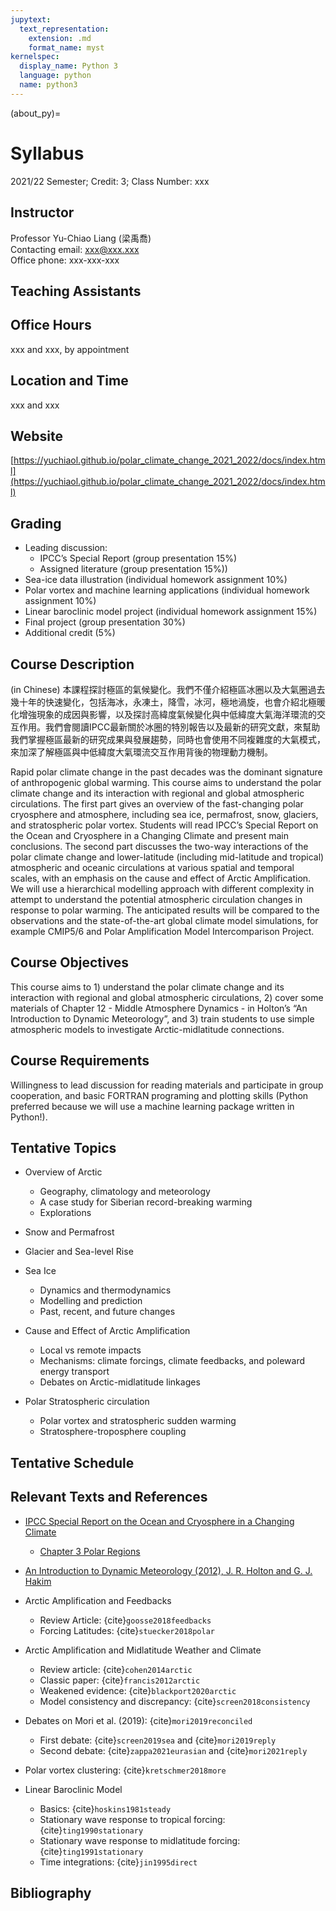 ```yaml
---
jupytext:
  text_representation:
    extension: .md
    format_name: myst
kernelspec:
  display_name: Python 3
  language: python
  name: python3
---
```


(about_py)=

# Syllabus

2021/22 Semester; Credit: 3; Class Number: xxx

## Instructor
Professor Yu-Chiao Liang (梁禹喬)<br>
Contacting email: xxx@xxx.xxx<br>
Office phone: xxx-xxx-xxx<br>

## Teaching Assistants

## Office Hours
xxx and xxx, by appointment 

## Location and Time
xxx and xxx

## Website
[https://yuchiaol.github.io/polar_climate_change_2021_2022/docs/index.html](https://yuchiaol.github.io/polar_climate_change_2021_2022/docs/index.html)

## Grading
- Leading discussion: 
  - IPCC’s Special Report (group presentation 15%)
  - Assigned literature (group presentation 15%))
- Sea-ice data illustration (individual homework assignment 10%)
- Polar vortex and machine learning applications (individual homework assignment 10%)
- Linear baroclinic model project (individual homework assignment 15%)
- Final project (group presentation 30%)
- Additional credit (5%)

## Course Description

(in Chinese) 本課程探討極區的氣候變化。我們不僅介紹極區冰圈以及大氣圈過去幾十年的快速變化，包括海冰，永凍土，降雪，冰河，極地渦旋，也會介紹北極暖化增強現象的成因與影響，以及探討高緯度氣候變化與中低緯度大氣海洋環流的交互作用。我們會閱讀IPCC最新關於冰圈的特別報告以及最新的研究文獻，來幫助我們掌握極區最新的研究成果與發展趨勢，同時也會使用不同複雜度的大氣模式，來加深了解極區與中低緯度大氣環流交互作用背後的物理動力機制。

Rapid polar climate change in the past decades was the dominant signature of anthropogenic global warming. This course aims to understand the polar climate change and its interaction with regional and global atmospheric circulations. The first part gives an overview of the fast-changing polar cryosphere and atmosphere, including sea ice, permafrost, snow, glaciers, and stratospheric polar vortex. Students will read IPCC’s Special Report on the Ocean and Cryosphere in a Changing Climate and present main conclusions. The second part discusses the two-way interactions of the polar climate change and lower-latitude (including mid-latitude and tropical) atmospheric and oceanic circulations at various spatial and temporal scales, with an emphasis on the cause and effect of Arctic Amplification. We will use a hierarchical modelling approach with different complexity in attempt to understand the potential atmospheric circulation changes in response to polar warming. The anticipated results will be compared to the observations and the state-of-the-art global climate model simulations, for example CMIP5/6 and Polar Amplification Model Intercomparison Project.

## Course Objectives
This course aims to 1) understand the polar climate change and its interaction with regional and global atmospheric circulations, 2) cover some materials of Chapter 12 - Middle Atmosphere Dynamics - in Holton’s “An Introduction to Dynamic Meteorology”, and 3) train students to use simple atmospheric models to investigate Arctic-midlatitude connections. 

## Course Requirements
Willingness to lead discussion for reading materials and participate in group cooperation, and basic FORTRAN programing and plotting skills (Python preferred because we will use a machine learning package written in Python!). 

## Tentative Topics
- Overview of Arctic
  - Geography, climatology and meteorology
  - A case study for Siberian record-breaking warming
  - Explorations

- Snow and Permafrost

- Glacier and Sea-level Rise

- Sea Ice 
  - Dynamics and thermodynamics
  - Modelling and prediction
  - Past, recent, and future changes

- Cause and Effect of Arctic Amplification
  - Local vs remote impacts
  - Mechanisms: climate forcings, climate feedbacks, and poleward energy transport
  - Debates on Arctic-midlatitude linkages

- Polar Stratospheric circulation
  - Polar vortex and stratospheric sudden warming
  - Stratosphere-troposphere coupling

## Tentative Schedule

## Relevant Texts and References
- [IPCC Special Report on the Ocean and Cryosphere in a Changing Climate](https://www.ipcc.ch/srocc)
  - [Chapter 3 Polar Regions](https://www.ipcc.ch/srocc/chapter/chapter-3-2/)

- [An Introduction to Dynamic Meteorology (2012), J. R. Holton and G. J. Hakim](https://www.amazon.com/Introduction-Dynamic-Meteorology-International-Geophysics/dp/0123848660/ref=asc_df_0123848660/?tag=hyprod-20&linkCode=df0&hvadid=312091458201&hvpos=&hvnetw=g&hvrand=14614331955549249595&hvpone=&hvptwo=&hvqmt=&hvdev=c&hvdvcmdl=&hvlocint=&hvlocphy=9003483&hvtargid=pla-465623449605&psc=1&tag=&ref=&adgrpid=63669393113&hvpone=&hvptwo=&hvadid=312091458201&hvpos=&hvnetw=g&hvrand=14614331955549249595&hvqmt=&hvdev=c&hvdvcmdl=&hvlocint=&hvlocphy=9003483&hvtargid=pla-465623449605)

- Arctic Amplification and Feedbacks
  - Review Article: {cite}`goosse2018feedbacks`
  - Forcing Latitudes: {cite}`stuecker2018polar`

- Arctic Amplification and Midlatitude Weather and Climate
  - Review article: {cite}`cohen2014arctic`
  - Classic paper: {cite}`francis2012arctic`
  - Weakened evidence: {cite}`blackport2020arctic`
  - Model consistency and discrepancy: {cite}`screen2018consistency`

- Debates on Mori et al. (2019): {cite}`mori2019reconciled`
  - First debate: {cite}`screen2019sea` and {cite}`mori2019reply`
  - Second debate: {cite}`zappa2021eurasian` and {cite}`mori2021reply`

- Polar vortex clustering: {cite}`kretschmer2018more`

- Linear Baroclinic Model
  - Basics: {cite}`hoskins1981steady`
  - Stationary wave response to tropical forcing: {cite}`ting1990stationary`
  - Stationary wave response to midlatitude forcing: {cite}`ting1991stationary`
  - Time integrations: {cite}`jin1995direct`

## Bibliography

```{bibliography} ../_bibliography/references.bib
```


